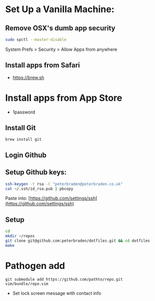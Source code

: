 # Set Up a Vanilla Machine:

## Remove OSX's dumb app security
```sh
sudo spctl --master-disable
```
System Prefs > Security > Allow Apps from anywhere

## Install apps from Safari
- https://brew.sh

# Install apps from App Store
- 1password

## Install Git
`brew install git`

## Login Github

## Setup Github keys:
```bash
ssh-keygen -t rsa -C "peterbraden@peterbraden.co.uk"
cat ~/.ssh/id_rsa.pub | pbcopy
```
Paste into: [https://github.com/settings/ssh](https://github.com/settings/ssh)

## Setup
```sh
cd
mkdir ~/repos
git clone git@github.com:peterbraden/dotfiles.git && cd dotfiles
make
```

# Pathogen add

```
git submodule add https://github.com/pathto/repo.git vim/bundle/repo.vim

```

- Set lock screen message with contact info


